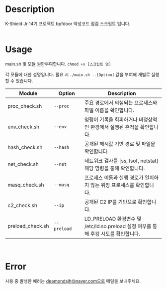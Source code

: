 # Description
K-Shield Jr 14기 프로젝트 bpfdoor 악성코드 점검 스크립트 입니다.  
<br>
# Usage
main.sh 및 모듈 권한부여합니다.
`chmod +x [스크립트 명]`

각 모듈에 대한 설명입니다.
필요 시 `./main.sh --[Option]` 값을 부여해 개별로 실행할 수 있습니다.

| Module | Option | Description |
| --- | --- | --- |
| proc_check.sh | `--proc` | 주요 경로에서 의심되는 프로세스와 파일 이름을 확인합니다. |
| env_check.sh | `--env` |  명령어 기록을 회피하거나 비정상적인 환경에서 실행된 흔적을 확인합니다. | 
| hash_check.sh | `--hash` | 공개된 해시값 기반 경로 및 파일을 확인합니다. | 
| net_check.sh | `--net` | 네트워크 검사를 [ss, lsof, netstat] 해당 명령을 통해 확인합니다. |
| masq_check.sh | `--masq` | 프로세스 이름과 실행 경로가 일치하지 않는 위장 프로세스를 확인합니다. |
| c2_check.sh | `--ip` | 공개된 C2 IP를 기반으로 확인합니다. |
| preload_check.sh | `--preload`&nbsp;&nbsp;&nbsp;&nbsp;&nbsp; | LD_PRELOAD 환경변수 및 /etc/ld.so.preload 설정 여부를 통해 후킹 시도를 확인합니다. |
<br>

# Error
사용 중 발생한 에러는 deamondsjh@naver.com으로 메일을 보내주세요.
